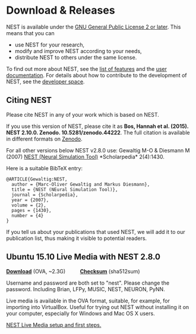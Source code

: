 Download & Releases
===================

NEST is available under the [GNU General Public License 2 or later](../license/index.html "License"). This means that you can

-   use NEST for your research,
-   modify and improve NEST according to your needs,
-   distribute NEST to others under the same license.

To find out more about NEST, see the [list of features](../features/index.html "Features") and the [user documentation](../documentation/index.html "Documentation"). For details about how to contribute to the development of NEST, see the [developer space](http://nest.github.io/nest-simulator "Development").

Citing NEST
-----------

Please cite NEST in any of your work which is based on NEST.

If you use this version of NEST, please cite it as **Bos, Hannah et al. (2015). NEST 2.10.0. Zenodo. 10.5281/zenodo.44222**. The full citation is available in different formats on [Zenodo](http://dx.doi.org/10.5281/zenodo.44222).

For all other versions below NEST v2.8.0 use: Gewaltig M-O & Diesmann M (2007) [NEST (Neural Simulation Tool)](http://www.scholarpedia.org/article/NEST_(Neural_Simulation_Tool)) *Scholarpedia* 2(4):1430.

Here is a suitable BibTeX entry:


    @ARTICLE{Gewaltig:NEST,
      author = {Marc-Oliver Gewaltig and Markus Diesmann},
      title = {NEST (NEural Simulation Tool)},
      journal = {Scholarpedia},
      year = {2007},
      volume = {2},
      pages = {1430},
      number = {4}
    }


If you tell us about your publications that used NEST, we will add it to our publication list, thus making it visible to potential readers.

Ubuntu 15.10 Live Media with NEST 2.8.0
---------------------------------------

**[Download](http://www.nest-simulator.org/downloads/gplreleases/lubuntu-15.10_nest-2.8.0.ova)** (OVA, ~2.3G)          **[Checksum](http://www.nest-simulator.org/downloads/gplreleases/lubuntu-15.10_nest-2.8.0.ova.sha512sum)** (sha512sum)

Username and password are both set to "nest". Please change the password.
 Including Brian, LFPy, MUSIC, NEST, NEURON, PyNN.

Live media is available in the OVA format, suitable, for example, for importing into VirtualBox. Useful for trying out NEST without installing it on your computer, especially for Windows and Mac OS X users.

[NEST Live Media setup and first steps.](http://www.nest-simulator.org/wp-content/uploads/2015/10/nest_setup.pdf)

 

